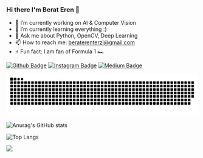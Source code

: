 ### Hi there I'm Berat Eren 👋


- 🔭 I’m currently working on AI & Computer Vision
- 🌱 I’m currently learning everything :) 
- 💬 Ask me about Python, OpenCV, Deep Learning
- 📫 How to reach me: beraterenterzi@gmail.com
- ⚡ Fun fact: I am fan of Formula 1 :racing_car:



[![Github Badge](https://img.shields.io/badge/-Github-000?style=quare&labelColor=000&logo=Github&logoColor=white&link=link)](https://github.com/beraterenterzi) 
[![Instagram Badge](https://img.shields.io/badge/-Instagram-C13584?style=flat-quare&labelColor=C13584&logo=instagram&logoColor=white&link=link)](https://www.instagram.com/beraterenterzi) 
[![Medium Badge](https://img.shields.io/badge/-Medium-757575?style=flat-quare&labelColor=757575&logo=Medium&logoColor=white&link=link)](https://medium.com/@beraterenterzi)

![snake svg](https://github.com/beraterenterzi/beraterenterzi/blob/main/github-user-contribution.svg) <br>

![Anurag's GitHub stats](https://github-readme-stats.vercel.app/api?username=anuraghazra&theme=midnight-purple&show_icons=true)



![Top Langs](https://github-readme-stats.vercel.app/api/top-langs/?username=CharalambosIoannou&theme=midnight-purple)


![](https://visitor-badge.laobi.icu/badge?page_id=beraterenterzi.beraterenterzi)



